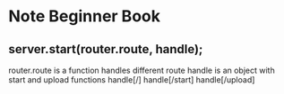 # Note Beginner Book



## server.start(router.route, handle);

router.route is a function handles different route
handle is an object with start and upload functions
handle[/]
handle[/start]
handle[/upload]
